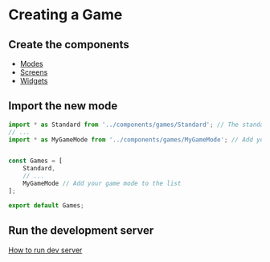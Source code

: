 # Creating a Game

## Create the components

- [Modes](Components/modes)
- [Screens](Components/screens)
- [Widgets](Components/widgets)

## Import the new mode
```jsx title="client/src/modules/Games.js"
import * as Standard from '../components/games/Standard'; // The standard game mode
// ...
import * as MyGameMode from '../components/games/MyGameMode'; // Add your game mode


const Games = [
    Standard,
    // ...
    MyGameMode // Add your game mode to the list
];

export default Games;
```

## Run the development server

[How to run dev server](rundevserver)